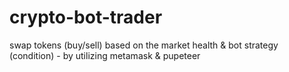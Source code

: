 # crypto-bot-trader
swap tokens (buy/sell) based on the market health &amp; bot strategy (condition) - by utilizing metamask &amp; pupeteer
